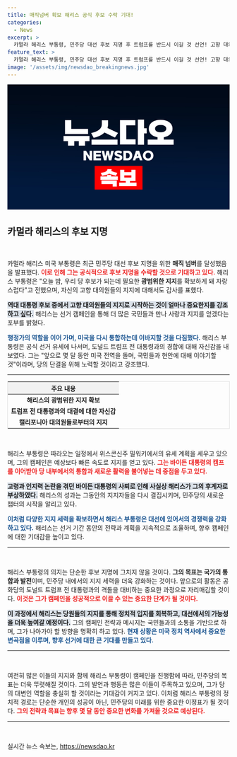```yaml
---
title: 매직넘버 확보 해리스 공식 후보 수락 기대!
categories:
  - News
excerpt: >
  카멀라 해리스 부통령, 민주당 대선 후보 지명 후 트럼프를 반드시 이길 것 선언! 고향 대의원들의 지지를 자랑하며, 미국을 통합하고 단결시키겠다는 강력한 의지를 밝혔다.
feature_text: >
  카멀라 해리스 부통령, 민주당 대선 후보 지명 후 트럼프를 반드시 이길 것 선언! 고향 대의원들의 지지를 자랑하며, 미국을 통합하고 단결시키겠다는 강력한 의지를 밝혔다.
image: '/assets/img/newsdao_breakingnews.jpg'
---
```


<p><img src="/assets/img/newsdao_breakingnews.jpg" alt="ranknews 속보" /></p>

<h2 data-ke-size="size26">카멀라 해리스의 후보 지명</h2>

<p data-ke-size="size16">&nbsp;</p>

<p>카멀라 해리스 미국 부통령은 최근 민주당 대선 후보 지명을 위한 <b>매직 넘버</b>를 달성했음을 발표했다. <b><span style="color: #ee2323;">이로 인해 그는 공식적으로 후보 지명을 수락할 것으로 기대하고 있다.</span></b> 해리스 부통령은 "오늘 밤, 우리 당 후보가 되는데 필요한 <b>광범위한 지지</b>를 확보하게 돼 자랑스럽다"고 전했으며, 자신의 고향 대의원들의 지지에 대해서도 감사를 표했다. </p>

<p><b><span style="background-color: #21538527;">역대 대통령 후보 중에서 고향 대의원들의 지지로 시작하는 것이 얼마나 중요한지를 강조하고 싶다.</span></b> 해리스는 선거 캠페인을 통해 더 많은 국민들과 만나 사랑과 지지를 얻겠다는 포부를 밝혔다. </p>

<p><b><span style="color: #1a5490;">행정가의 역할을 이어 가며, 미국을 다시 통합하는데 이바지할 것을 다짐했다.</span></b> 해리스 부통령은 공식 선거 유세에 나서며, 도널드 트럼프 전 대통령과의 경합에 대해 자신감을 내보였다. 그는 "앞으로 몇 달 동안 미국 전역을 돌며, 국민들과 현안에 대해 이야기할 것"이라며, 당의 단결을 위해 노력할 것이라고 강조했다.</p>

<hr>

<table style="width: 100%; border: 1px solid #dddddd;">
    <thead>
        <tr>
            <th style="text-align: center; background-color: #f2f2f2;"><b>주요 내용</b></th>
        </tr>
    </thead>
    <tbody>
        <tr>
            <td style="text-align: center; height: 17px;"><b>해리스의 광범위한 지지 확보</b></td>
        </tr>
        <tr>
            <td style="text-align: center; height: 17px;"><b>트럼프 전 대통령과의 대결에 대한 자신감</b></td>
        </tr>
        <tr>
            <td style="text-align: center; height: 17px;"><b>캘리포니아 대의원들로부터의 지지</b></td>
        </tr>
    </tbody>
</table>

<p data-ke-size="size16">&nbsp;</p>

<p>해리스 부통령은 따라오는 일정에서 위스콘신주 밀워키에서의 유세 계획을 세우고 있으며, 그의 캠페인은 예상보다 빠른 속도로 지지를 얻고 있다. <b><span style="color: #ee2323;">그는 바이든 대통령의 캠프를 이어받아 당 내부에서의 통합과 새로운 활력을 불어넣는 데 중점을 두고 있다.</span></b> </p>

<p><b><span style="background-color: #21538527;">고령과 인지력 논란을 겪던 바이든 대통령의 사퇴로 인해 사실상 해리스가 그의 후계자로 부상하였다.</span></b> 해리스의 성과는 그동안의 지지자들을 다시 결집시키며, 민주당의 새로운 챕터의 시작을 알리고 있다. </p>

<p><b><span style="color: #1a5490;">이처럼 다양한 지지 세력을 확보하면서 해리스 부통령은 대선에 있어서의 경쟁력을 강화하고 있다.</span></b> 해리스는 선거 기간 동안의 전략과 계획을 지속적으로 조율하며, 향후 캠페인에 대한 기대감을 높이고 있다.</p>

<hr>

<p data-ke-size="size16">&nbsp;</p>

<p>해리스 부통령의 의지는 단순한 후보 지명에 그치지 않을 것이다. <b>그의 목표는 국가의 통합과 발전</b>이며, 민주당 내에서의 지지 세력을 더욱 강화하는 것이다. 앞으로의 활동은 공화당의 도널드 트럼프 전 대통령과의 격돌을 대비하는 중요한 과정으로 자리매김할 것이다. <b><span style="color: #ee2323;">이것은 그가 캠페인을 성공적으로 이끌 수 있는 중요한 단계가 될 것이다.</span></b></p>

<p><b><span style="background-color: #21538527;">이 과정에서 해리스는 당원들의 지지를 통해 정치적 입지를 회복하고, 대선에서의 가능성을 더욱 높여갈 예정이다.</span></b> 그의 캠페인 전략과 메시지는 국민들과의 소통을 기반으로 하며, 그가 나아가야 할 방향을 명확히 하고 있다. <b><span style="color: #1a5490;">현재 상황은 미국 정치 역사에서 중요한 변곡점을 이루며, 향후 선거에 대한 큰 기대를 만들고 있다.</span></b> </p>

<hr>

<p data-ke-size="size16">&nbsp;</p>

<p>여전히 많은 이들의 지지와 함께 해리스 부통령이 캠페인을 진행함에 따라, 민주당의 목표는 더욱 뚜렷해질 것이다. 그의 발언과 행동은 많은 이들이 주목하고 있으며, 그가 당의 대변인 역할을 충실히 할 것이라는 기대감이 커지고 있다. 이처럼 해리스 부통령의 정치적 경로는 단순한 개인의 성공이 아닌, 민주당의 미래를 위한 중요한 이정표가 될 것이다. <b><span style="color: #ee2323;">그의 전략과 목표는 향후 몇 달 동안 중요한 변화를 가져올 것으로 예상된다.</span></b> </p>

<hr>

<p data-ke-size="size16">&nbsp;</p>
실시간 뉴스 속보는, <a href="https://newsdao.kr" rel="dofollow">https://newsdao.kr</a>


